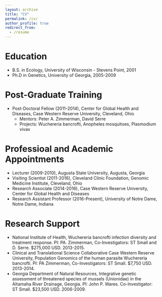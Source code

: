 ```yaml
---
layout: archive
title: "CV"
permalink: /cv/
author_profile: true
redirect_from:
  - /resume
---
```


Education
======
* B.S. in Ecology, University of Wisconsin - Stevens Point, 2001
* Ph.D in Genetics, University of Georgia, 2005-2009

Post-Graduate Training
======
* Post-Doctoral Fellow (2011-2014), Center for Global Health and Diseases, Case Western Reserve University, Cleveland, Ohio
  * Mentors: Peter A. Zimmerman, David Serre
  * Projects: Wuchereria bancrofti, Anopheles mosquitoes, Plasmodium vivax
  
Professioal and Academic Appointments
======
* Lecturer (2009-2010), Augusta State University, Augusta, Georgia
* Visiting Scientist (2011-2016), Cleveland Clinic Foundation, Genomic Medicine Institute, Cleveland, Ohio
* Research Associate (2014-2016), Case Western Reserve University, Center for Global Health and Diseases
* Research Assistant Professor (2016-Present), University of Notre Dame, Notre Dame, Indiana

Research Support
======
* National Institute of Health, Wuchereria bancrofti infection diversity and treatment response. PI: PA. Zimmerman, Co-Investigators: ST Small and D. Serre. $275,000 USD. 2013-2015.
* Clinical and Translational Science Collaborative Case Western Reserve University, Population Genomics of the human parasite Wuchereria bancrofti. PI: PA Zimmerman, Co-Investigators: ST Small. $7,750 USD. 2013-2014.
* Georgia Department of Natural Resources, Integrative genetic assessment of threatened species of mussels (Unionidae) in the Altamaha River Drainage, Georgia. PI: John P. Wares. Co-Investigator: ST Small. $23,500 USD. 2006-2009.
